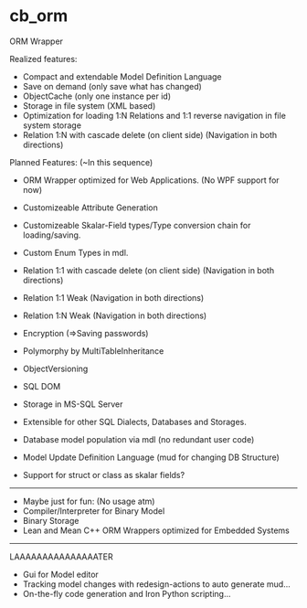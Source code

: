# cb_orm
ORM Wrapper

Realized features:
- Compact and extendable Model Definition Language
- Save on demand (only save what has changed)
- ObjectCache (only one instance per id)
- Storage in file system (XML based)
- Optimization for loading 1:N Relations and 1:1 reverse navigation in file system storage
- Relation 1:N with cascade delete (on client side) (Navigation in both directions)

Planned Features: (~In this sequence)
- ORM Wrapper optimized for Web Applications. (No WPF support for now)
- Customizeable Attribute Generation
- Customizeable Skalar-Field types/Type conversion chain for loading/saving.
- Custom Enum Types in mdl.
- Relation 1:1 with cascade delete (on client side) (Navigation in both directions)
- Relation 1:1 Weak (Navigation in both directions)
- Relation 1:N Weak (Navigation in both directions)
- Encryption (=>Saving passwords)
- Polymorphy by MultiTableInheritance
- ObjectVersioning

- SQL DOM
- Storage in MS-SQL Server
- Extensible for other SQL Dialects, Databases and Storages.
- Database model population via mdl (no redundant user code)
- Model Update Definition Language (mud for changing DB Structure)
- Support for struct or class as skalar fields?

-------------------
- Maybe just for fun: (No usage atm)
- Compiler/Interpreter for Binary Model
- Binary Storage
- Lean and Mean C++ ORM Wrappers optimized for Embedded Systems

--------------------
LAAAAAAAAAAAAAAATER
- Gui for Model editor
- Tracking model changes with redesign-actions to auto generate mud...
- On-the-fly code generation and Iron Python scripting...
